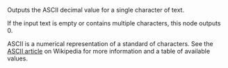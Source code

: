 ﻿Outputs the ASCII decimal value for a single character of text.

If the input text is empty or contains multiple characters, this node outputs 0.

ASCII is a numerical representation of a standard of characters.  See the [ASCII article](https://en.wikipedia.org/wiki/ASCII) on Wikipedia for more information and a table of available values.
